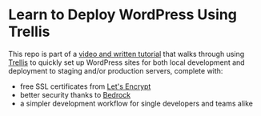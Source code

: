 # Learn to Deploy WordPress Using Trellis

This repo is part of a [video and written tutorial](https://code.lengstorf.com/learn-trellis-wordpress-roots/) that walks through using [Trellis](https://roots.io/trellis/) to quickly set up WordPress sites for both local development and deployment to staging and/or production servers, complete with:

- free SSL certificates from [Let's Encrypt](https://letsencrypt.org)
- better security thanks to [Bedrock](https://roots.io/bedrock/)
- a simpler development workflow for single developers and teams alike



